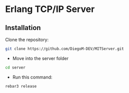 # Erlang TCP/IP Server
## Installation
Clone the repository:
```bash
git clone https://github.com/DiegoM-DEV/MITServer.git
```

- Move into the server folder
```bash
cd server
```

- Run this command:
```bash
rebar3 release
```
 
